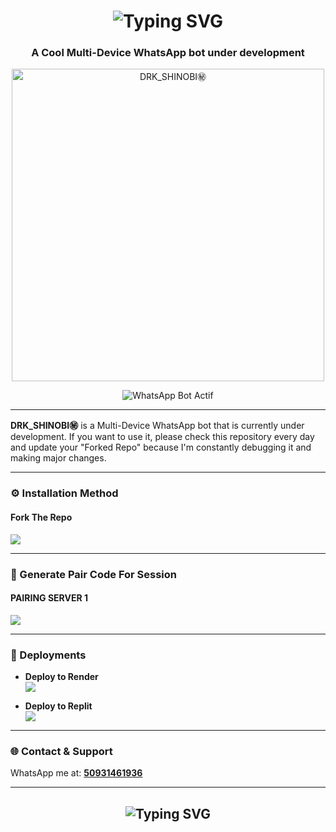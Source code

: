 <h1 align="center">
  <img src="https://readme-typing-svg.demolab.com?font=Fira+Code&size=30&pause=1000&color=FF0000&background=FFFFFF00&center=true&vCenter=true&width=435&lines=👾+DRK_SHINOBI㊙️;WhatsApp+Multi-Device+Bot" alt="Typing SVG" />
</h1>

<h3 align="center">A Cool Multi-Device WhatsApp bot under development</h3>

<p align="center">
  <img src="https://i.imgur.com/bsxE6cT.jpeg" alt="DRK_SHINOBI㊙️" width="500"/>
</p>

<p align="center">
  <img src="https://komarev.com/ghpvc/?username=drk-shinobi&label=WhatsApp%20Bot%20Actif&color=0e75b6&style=flat" alt="WhatsApp Bot Actif" />
</p>

---

**DRK_SHINOBI㊙️** is a Multi-Device WhatsApp bot that is currently under development. If you want to use it, please check this repository every day and update your "Forked Repo" because I'm constantly debugging it and making major changes.

---

### ⚙️ Installation Method

#### Fork The Repo
<a href="https://github.com/DRK-S-TEN/DRK_SHINOBI-/fork" target="_blank">
  <img src="https://img.shields.io/badge/Fork%20Repo-DRK_SHINOBI㊙️-blue?style=for-the-badge&logo=github"/>
</a>

---

### 🔐 Generate Pair Code For Session

#### PAIRING SERVER 1
<a href="https://drk-session-id.onrender.com/">
  <img src="https://img.shields.io/badge/Pairing%20Code%20Server%201-green?style=for-the-badge"/>
</a>

---

### 📢 Deployments

- **Deploy to Render**  
  <img src="https://img.shields.io/badge/Deploy%20to%20Render-blue?style=for-the-badge&logo=render"/>

- **Deploy to Replit**  
  <img src="https://img.shields.io/badge/Deploy%20to%20Replit-orange?style=for-the-badge&logo=replit"/>

---

### 🌐 Contact & Support

WhatsApp me at: **[50931461936](https://wa.me/50931461936)**

---

<h2 align="center">
  <img src="https://readme-typing-svg.demolab.com?font=Fira+Code&size=24&pause=1000&color=00FF00&center=true&vCenter=true&width=435&lines=👾+DRK_SHINOBI㊙️+Bot;Powered+by+𝙎-𝙏𝞢𝞜" alt="Typing SVG" />
</h2>
